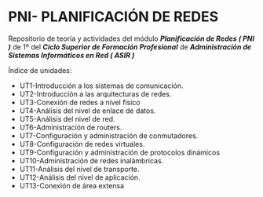 # PNI- PLANIFICACIÓN DE REDES
Repositorio de teoría y actividades del módulo  ***Planificación de Redes ( PNI )*** de 1º del ***Ciclo Superior de Formación Profesional*** de  ***Administración de Sistemas Informáticos en Red ( ASIR )***

Índice de unidades:

+ UT1-Introducción a los sistemas de comunicación.
+ UT2-Introducción a las arquitecturas de redes.
+ UT3-Conexión de redes a nivel físico
+ UT4-Análisis del nivel de enlace de datos.
+ UT5-Análisis del nivel de red.
+ UT6-Administración de routers.
+ UT7-Configuración y administración de conmutadores.
+ UT8-Configuración de redes virtuales.
+ UT9-Configuración y administración de protocolos dinámicos
+ UT10-Administración de redes inalámbricas.
+ UT11-Análisis del nivel de transporte.
+ UT12-Análisis del nivel de aplicación.
+ UT13-Conexión de área extensa
